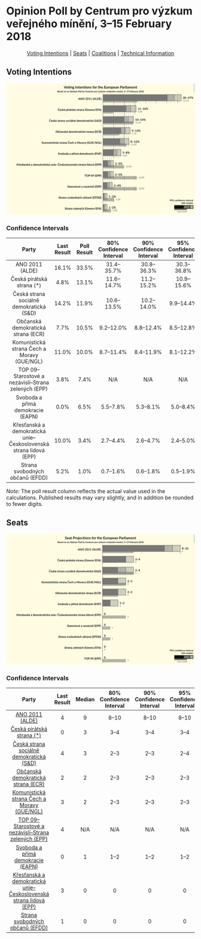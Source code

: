 # Opinion Poll by Centrum pro výzkum veřejného mínění, 3–15 February 2018

<p align="center"><a href="#voting-intentions">Voting Intentions</a> | <a href="#seats">Seats</a> | <a href="#coalitions">Coalitions</a> | <a href="#technical-information">Technical Information</a></p>

## Voting Intentions

![Graph with voting intentions not yet produced](2018-02-15-Centrumprovýzkumveřejnéhomínění.png "Voting Intentions")

### Confidence Intervals

| Party | Last Result | Poll Result | 80% Confidence Interval | 90% Confidence Interval | 95% Confidence Interval | 99% Confidence Interval |
|:-----:|:-----------:|:-----------:|:-----------------------:|:-----------------------:|:-----------------------:|:-----------------------:|
| ANO 2011 (ALDE) | 16.1% | 33.5% | 31.4–35.7% |30.8–36.3% |30.3–36.8% |29.4–37.9% |
| Česká pirátská strana (*) | 4.8% | 13.1% | 11.6–14.7% |11.2–15.2% |10.9–15.6% |10.3–16.4% |
| Česká strana sociálně demokratická (S&D) | 14.2% | 11.9% | 10.6–13.5% |10.2–14.0% |9.9–14.4% |9.3–15.2% |
| Občanská demokratická strana (ECR) | 7.7% | 10.5% | 9.2–12.0% |8.8–12.4% |8.5–12.8% |8.0–13.5% |
| Komunistická strana Čech a Moravy (GUE/NGL) | 11.0% | 10.0% | 8.7–11.4% |8.4–11.9% |8.1–12.2% |7.5–13.0% |
| TOP 09–Starostové a nezávislí–Strana zelených (EPP) | 3.8% | 7.4% | N/A |N/A |N/A |N/A |
| Svoboda a přímá demokracie (EAPN) | 0.0% | 6.5% | 5.5–7.8% |5.3–8.1% |5.0–8.4% |4.6–9.1% |
| Křesťanská a demokratická unie–Československá strana lidová (EPP) | 10.0% | 3.4% | 2.7–4.4% |2.6–4.7% |2.4–5.0% |2.1–5.5% |
| Strana svobodných občanů (EFDD) | 5.2% | 1.0% | 0.7–1.6% |0.6–1.8% |0.5–1.9% |0.4–2.3% |

*Note:* The poll result column reflects the actual value used in the calculations. Published results may vary slightly, and in addition be rounded to fewer digits.

## Seats

![Graph with seats not yet produced](2018-02-15-Centrumprovýzkumveřejnéhomínění-seats.png "Seats")

### Confidence Intervals

| Party | Last Result | Median | 80% Confidence Interval | 90% Confidence Interval | 95% Confidence Interval | 99% Confidence Interval |
|:-----:|:-----------:|:------:|:-----------------------:|:-----------------------:|:-----------------------:|:-----------------------:|
| <a href="#ano-2011-(alde)">ANO 2011 (ALDE)</a> | 4 | 9 | 8–10 |8–10 |8–10 |8–10 |
| <a href="#česká-pirátská-strana-(*)">Česká pirátská strana (*)</a> | 0 | 3 | 3–4 |3–4 |3–4 |2–4 |
| <a href="#česká-strana-sociálně-demokratická-(s&d)">Česká strana sociálně demokratická (S&D)</a> | 4 | 3 | 2–3 |2–3 |2–4 |2–4 |
| <a href="#občanská-demokratická-strana-(ecr)">Občanská demokratická strana (ECR)</a> | 2 | 2 | 2–3 |2–3 |2–3 |2–3 |
| <a href="#komunistická-strana-čech-a-moravy-(gue/ngl)">Komunistická strana Čech a Moravy (GUE/NGL)</a> | 3 | 2 | 2–3 |2–3 |2–3 |2–3 |
| <a href="#top-09–starostové-a-nezávislí–strana-zelených-(epp)">TOP 09–Starostové a nezávislí–Strana zelených (EPP)</a> | 4 | N/A | N/A |N/A |N/A |N/A |
| <a href="#svoboda-a-přímá-demokracie-(eapn)">Svoboda a přímá demokracie (EAPN)</a> | 0 | 1 | 1–2 |1–2 |1–2 |0–2 |
| <a href="#křesťanská-a-demokratická-unie–československá-strana-lidová-(epp)">Křesťanská a demokratická unie–Československá strana lidová (EPP)</a> | 3 | 0 | 0 |0 |0 |0–1 |
| <a href="#strana-svobodných-občanů-(efdd)">Strana svobodných občanů (EFDD)</a> | 1 | 0 | 0 |0 |0 |0 |

